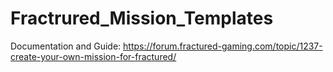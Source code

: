 # Fractrured_Mission_Templates

Documentation and Guide:
https://forum.fractured-gaming.com/topic/1237-create-your-own-mission-for-fractured/
